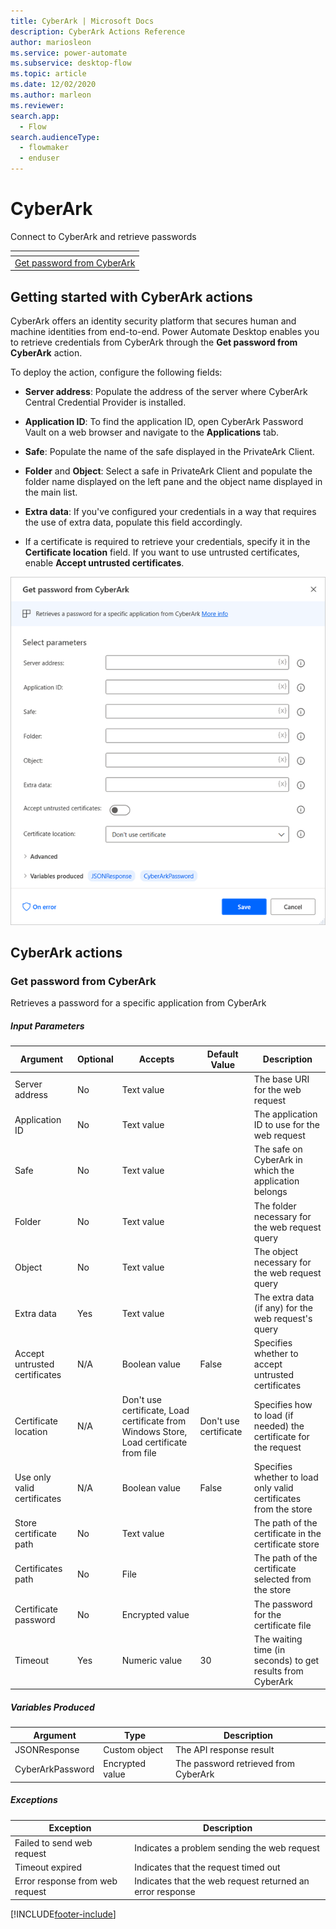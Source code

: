 ```yaml
---
title: CyberArk | Microsoft Docs
description: CyberArk Actions Reference
author: mariosleon
ms.service: power-automate
ms.subservice: desktop-flow
ms.topic: article
ms.date: 12/02/2020
ms.author: marleon
ms.reviewer:
search.app: 
  - Flow
search.audienceType: 
  - flowmaker
  - enduser
---
```


# CyberArk

Connect to CyberArk and retrieve passwords

|<!-- --> |
|-----|
|[Get password from CyberArk](#getpasswordbase)|

## Getting started with CyberArk actions

CyberArk offers an identity security platform that secures human and machine identities from end-to-end. Power Automate Desktop enables you to retrieve credentials from CyberArk through the **Get password from CyberArk** action.

To deploy the action, configure the following fields:

- **Server address**: Populate the address of the server where CyberArk Central Credential Provider is installed. 

- **Application ID**: To find the application ID, open CyberArk Password Vault on a web browser and navigate to the **Applications** tab.

- **Safe**: Populate the name of the safe displayed in the PrivateArk Client. 

- **Folder** and **Object**: Select a safe in PrivateArk Client and populate the folder name displayed on the left pane and the object name displayed in the main list.

- **Extra data**:  If you've configured your credentials in a way that requires the use of extra data, populate this field accordingly.

- If a certificate is required to retrieve your credentials, specify it in the **Certificate location** field. If you want to use untrusted certificates, enable **Accept untrusted certificates**. 

![Screenshot of the Get password from CyberArk action.](media/cyberark/get-password-cyberark-action.png)

## CyberArk actions

### <a name="getpasswordbase"></a> Get password from CyberArk
Retrieves a password for a specific application from CyberArk

##### Input Parameters
|Argument|Optional|Accepts|Default Value|Description|
|-----|-----|-----|-----|-----|
|Server address|No|Text value||The base URI for the web request|
|Application ID|No|Text value||The application ID to use for the web request|
|Safe|No|Text value||The safe on CyberArk in which the application belongs|
|Folder|No|Text value||The folder necessary for the web request query|
|Object|No|Text value||The object necessary for the web request query|
|Extra data|Yes|Text value||The extra data (if any) for the web request's query|
|Accept untrusted certificates|N/A|Boolean value|False|Specifies whether to accept untrusted certificates|
|Certificate location|N/A|Don't use certificate, Load certificate from Windows Store, Load certificate from file|Don't use certificate|Specifies how to load (if needed) the certificate for the request|
|Use only valid certificates|N/A|Boolean value|False|Specifies whether to load only valid certificates from the store|
|Store certificate path|No|Text value||The path of the certificate in the certificate store|
|Certificates path|No|File||The path of the certificate selected from the store|
|Certificate password|No|Encrypted value||The password for the certificate file|
|Timeout|Yes|Numeric value|30|The waiting time (in seconds) to get results from CyberArk|

##### Variables Produced
|Argument|Type|Description|
|-----|-----|-----|
|JSONResponse|Custom object|The API response result|
|CyberArkPassword|Encrypted value|The password retrieved from CyberArk|

##### <a name="getpasswordbase_onerror"></a> Exceptions
|Exception|Description|
|-----|-----|
|Failed to send web request|Indicates a problem sending the web request|
|Timeout expired|Indicates that the request timed out|
|Error response from web request|Indicates that the web request returned an error response|



[!INCLUDE[footer-include](../../includes/footer-banner.md)]